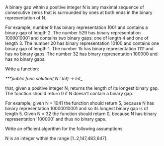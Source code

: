  A binary gap within a positive integer N is any maximal sequence of consecutive zeros that is surrounded by ones at both ends in the binary representation of N.
 
 For example, number 9 has binary representation 1001 and contains a binary gap of length 2. The number 529 has binary representation 1000010001 and contains two binary gaps: one of length 4 and one of length 3. The number 20 has binary representation 10100 and contains one binary gap of length 1. The number 15 has binary representation 1111 and has no binary gaps. The number 32 has binary representation 100000 and has no binary gaps.
 
 Write a function:
 
 __***public func solution(_ N : Int) -> Int__
 
 that, given a positive integer N, returns the length of its longest binary gap. The function should return 0 if N doesn't contain a binary gap.
 
 For example, given N = 1041 the function should return 5, because N has binary representation 10000010001 and so its longest binary gap is of length 5. Given N = 32 the function should return 0, because N has binary representation '100000' and thus no binary gaps.
 
 Write an efficient algorithm for the following assumptions:
 
 N is an integer within the range [1..2,147,483,647].
